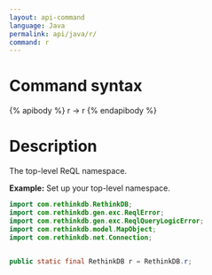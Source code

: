 ```yaml
---
layout: api-command
language: Java
permalink: api/java/r/
command: r
---
```


# Command syntax #

{% apibody %}
r &rarr; r
{% endapibody %}

# Description #

The top-level ReQL namespace.

__Example:__ Set up your top-level namespace.

```java
import com.rethinkdb.RethinkDB;
import com.rethinkdb.gen.exc.ReqlError;
import com.rethinkdb.gen.exc.ReqlQueryLogicError;
import com.rethinkdb.model.MapObject;
import com.rethinkdb.net.Connection;


public static final RethinkDB r = RethinkDB.r;
```
